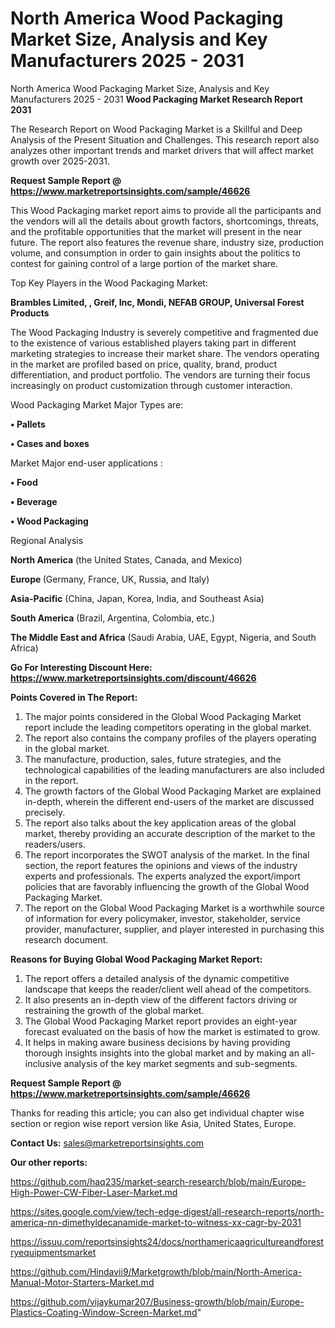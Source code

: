 # North America Wood Packaging Market Size, Analysis and Key Manufacturers 2025 - 2031
North America Wood Packaging Market Size, Analysis and Key Manufacturers 2025 - 2031
<strong>Wood Packaging Market Research Report 2031</strong>

The Research Report on Wood Packaging Market is a Skillful and Deep Analysis of the Present Situation and Challenges. This research report also analyzes other important trends and market drivers that will affect market growth over 2025-2031.

<strong>Request Sample Report @ <a href=https://www.marketreportsinsights.com/sample/46626>https://www.marketreportsinsights.com/sample/46626</a></strong>

This Wood Packaging market report aims to provide all the participants and the vendors will all the details about growth factors, shortcomings, threats, and the profitable opportunities that the market will present in the near future. The report also features the revenue share, industry size, production volume, and consumption in order to gain insights about the politics to contest for gaining control of a large portion of the market share.

Top Key Players in the Wood Packaging Market:

<strong>Brambles Limited, , Greif, Inc, Mondi, NEFAB GROUP, Universal Forest Products</strong>

The Wood Packaging Industry is severely competitive and fragmented due to the existence of various established players taking part in different marketing strategies to increase their market share. The vendors operating in the market are profiled based on price, quality, brand, product differentiation, and product portfolio. The vendors are turning their focus increasingly on product customization through customer interaction.

Wood Packaging Market Major Types are:

<strong>•  Pallets

•  Cases and boxes</strong>

Market Major end-user applications :

<strong>•  Food

•  Beverage

•  Wood Packaging</strong>

Regional Analysis

</u><strong><b>North America</b></strong> (the United States, Canada, and Mexico)

<strong><b>Europe </b></strong>(Germany, France, UK, Russia, and Italy)

<strong><b>Asia-Pacific</b></strong> (China, Japan, Korea, India, and Southeast Asia)

<strong><b>South America</b></strong> (Brazil, Argentina, Colombia, etc.)

<strong><b>The Middle East and Africa</b></strong> (Saudi Arabia, UAE, Egypt, Nigeria, and South Africa)

<strong>Go For Interesting Discount Here: <a href=https://www.marketreportsinsights.com/discount/46626>https://www.marketreportsinsights.com/discount/46626</a></strong>

<strong>Points Covered in The Report:</strong>
<ol>
  <li>The major points considered in the Global Wood Packaging Market report include the leading competitors operating in the global market.</li>
  <li>The report also contains the company profiles of the players operating in the global market.</li>
  <li>The manufacture, production, sales, future strategies, and the technological capabilities of the leading manufacturers are also included in the report.</li>
  <li>The growth factors of the Global Wood Packaging Market are explained in-depth, wherein the different end-users of the market are discussed precisely.</li>
  <li>The report also talks about the key application areas of the global market, thereby providing an accurate description of the market to the readers/users.</li>
  <li>The report incorporates the SWOT analysis of the market. In the final section, the report features the opinions and views of the industry experts and professionals. The experts analyzed the export/import policies that are favorably influencing the growth of the Global Wood Packaging Market.</li>
  <li>The report on the Global Wood Packaging Market is a worthwhile source of information for every policymaker, investor, stakeholder, service provider, manufacturer, supplier, and player interested in purchasing this research document.</li>
</ol>
<strong>Reasons for Buying Global Wood Packaging Market Report:</strong>

<ol>
  <li>The report offers a detailed analysis of the dynamic competitive landscape that keeps the reader/client well ahead of the competitors.</li>
  <li>It also presents an in-depth view of the different factors driving or restraining the growth of the global market.</li>
  <li>The Global Wood Packaging Market report provides an eight-year forecast evaluated on the basis of how the market is estimated to grow.</li>
  <li>It helps in making aware business decisions by having providing thorough insights insights into the global market and by making an all-inclusive analysis of the key market segments and sub-segments.</li>
</ol>
<strong>Request Sample Report @ <a href=https://www.marketreportsinsights.com/sample/46626>https://www.marketreportsinsights.com/sample/46626</a></strong>


Thanks for reading this article; you can also get individual chapter wise section or region wise report version like Asia, United States, Europe.

<strong>Contact Us:</strong>
sales@marketreportsinsights.com

<strong>Our other reports:</strong>

<a href=https://github.com/haq235/market-search-research/blob/main/Europe-High-Power-CW-Fiber-Laser-Market.md>https://github.com/haq235/market-search-research/blob/main/Europe-High-Power-CW-Fiber-Laser-Market.md</a>

<a href=https://sites.google.com/view/tech-edge-digest/all-research-reports/north-america-nn-dimethyldecanamide-market-to-witness-xx-cagr-by-2031>https://sites.google.com/view/tech-edge-digest/all-research-reports/north-america-nn-dimethyldecanamide-market-to-witness-xx-cagr-by-2031</a>

<a href=https://issuu.com/reportsinsights24/docs/northamericaagricultureandforestryequipmentsmarket>https://issuu.com/reportsinsights24/docs/northamericaagricultureandforestryequipmentsmarket</a>

<a href=https://github.com/Hindavii9/Marketgrowth/blob/main/North-America-Manual-Motor-Starters-Market.md>https://github.com/Hindavii9/Marketgrowth/blob/main/North-America-Manual-Motor-Starters-Market.md</a>

<a href=https://github.com/vijaykumar207/Business-growth/blob/main/Europe-Plastics-Coating-Window-Screen-Market.md>https://github.com/vijaykumar207/Business-growth/blob/main/Europe-Plastics-Coating-Window-Screen-Market.md</a>"
